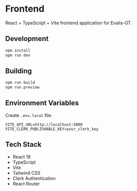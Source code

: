 # Frontend

React + TypeScript + Vite frontend application for Evalis-GT.

## Development

```bash
npm install
npm run dev
```

## Building

```bash
npm run build
npm run preview
```

## Environment Variables

Create `.env.local` file:
```env
VITE_API_URL=http://localhost:5000
VITE_CLERK_PUBLISHABLE_KEY=your_clerk_key
```

## Tech Stack

- React 18
- TypeScript
- Vite
- Tailwind CSS
- Clerk Authentication
- React Router
